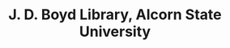 ---
layout: repo
title: "J. D. Boyd Library, Alcorn State University"
id: 23212
permalink: repos/23212/
---